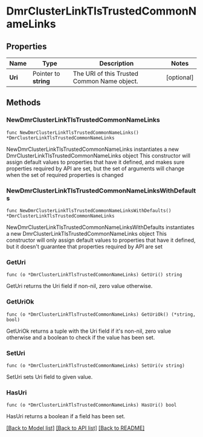 # DmrClusterLinkTlsTrustedCommonNameLinks

## Properties

Name | Type | Description | Notes
------------ | ------------- | ------------- | -------------
**Uri** | Pointer to **string** | The URI of this Trusted Common Name object. | [optional] 

## Methods

### NewDmrClusterLinkTlsTrustedCommonNameLinks

`func NewDmrClusterLinkTlsTrustedCommonNameLinks() *DmrClusterLinkTlsTrustedCommonNameLinks`

NewDmrClusterLinkTlsTrustedCommonNameLinks instantiates a new DmrClusterLinkTlsTrustedCommonNameLinks object
This constructor will assign default values to properties that have it defined,
and makes sure properties required by API are set, but the set of arguments
will change when the set of required properties is changed

### NewDmrClusterLinkTlsTrustedCommonNameLinksWithDefaults

`func NewDmrClusterLinkTlsTrustedCommonNameLinksWithDefaults() *DmrClusterLinkTlsTrustedCommonNameLinks`

NewDmrClusterLinkTlsTrustedCommonNameLinksWithDefaults instantiates a new DmrClusterLinkTlsTrustedCommonNameLinks object
This constructor will only assign default values to properties that have it defined,
but it doesn't guarantee that properties required by API are set

### GetUri

`func (o *DmrClusterLinkTlsTrustedCommonNameLinks) GetUri() string`

GetUri returns the Uri field if non-nil, zero value otherwise.

### GetUriOk

`func (o *DmrClusterLinkTlsTrustedCommonNameLinks) GetUriOk() (*string, bool)`

GetUriOk returns a tuple with the Uri field if it's non-nil, zero value otherwise
and a boolean to check if the value has been set.

### SetUri

`func (o *DmrClusterLinkTlsTrustedCommonNameLinks) SetUri(v string)`

SetUri sets Uri field to given value.

### HasUri

`func (o *DmrClusterLinkTlsTrustedCommonNameLinks) HasUri() bool`

HasUri returns a boolean if a field has been set.


[[Back to Model list]](../README.md#documentation-for-models) [[Back to API list]](../README.md#documentation-for-api-endpoints) [[Back to README]](../README.md)


